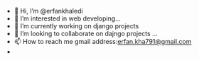 - 👋 Hi, I’m @erfankhaledi
- 👀 I’m interested in web developing...
- 🌱 I’m currently working on django projects
- 💞️ I’m looking to collaborate on dajngo projects ...
- 📫 How to reach me gmail address:erfan.kha791@gmail.com
- 
<!---
erfankhaledi/erfankhaledi is a ✨ special ✨ repository because its `README.md` (this file) appears on your GitHub profile.
You can click the Preview link to take a look at your changes.
--->
